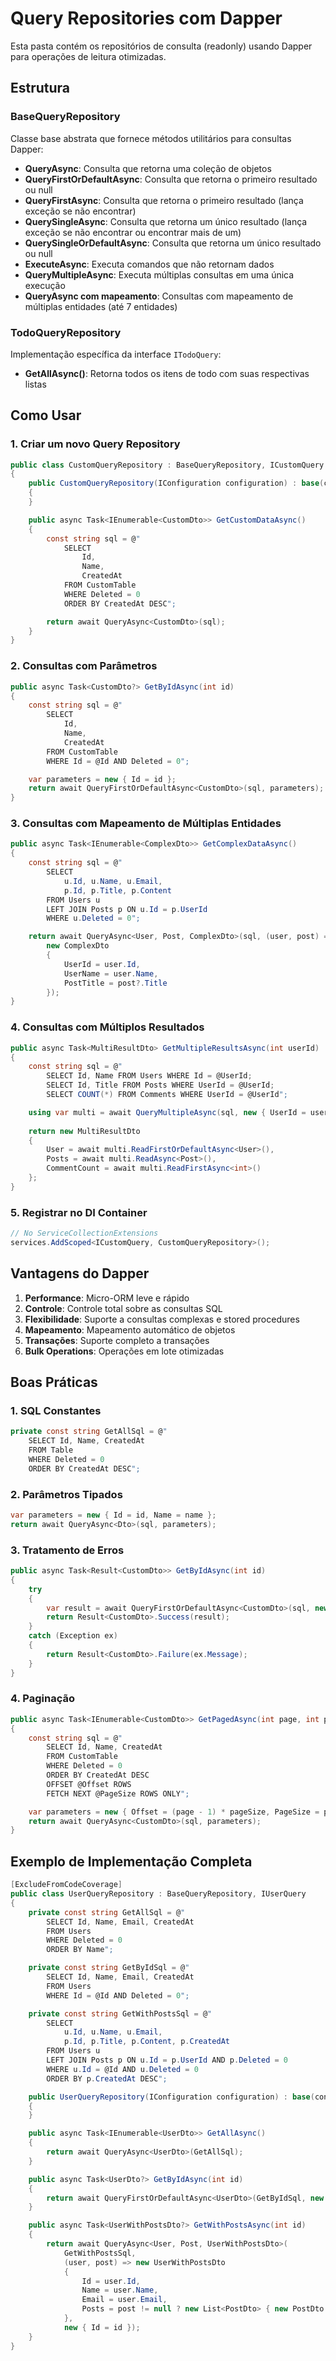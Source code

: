 # Query Repositories com Dapper

Esta pasta contém os repositórios de consulta (readonly) usando Dapper para operações de leitura otimizadas.

## Estrutura

### BaseQueryRepository
Classe base abstrata que fornece métodos utilitários para consultas Dapper:

- **QueryAsync<T>**: Consulta que retorna uma coleção de objetos
- **QueryFirstOrDefaultAsync<T>**: Consulta que retorna o primeiro resultado ou null
- **QueryFirstAsync<T>**: Consulta que retorna o primeiro resultado (lança exceção se não encontrar)
- **QuerySingleAsync<T>**: Consulta que retorna um único resultado (lança exceção se não encontrar ou encontrar mais de um)
- **QuerySingleOrDefaultAsync<T>**: Consulta que retorna um único resultado ou null
- **ExecuteAsync**: Executa comandos que não retornam dados
- **QueryMultipleAsync**: Executa múltiplas consultas em uma única execução
- **QueryAsync com mapeamento**: Consultas com mapeamento de múltiplas entidades (até 7 entidades)

### TodoQueryRepository
Implementação específica da interface `ITodoQuery`:

- **GetAllAsync()**: Retorna todos os itens de todo com suas respectivas listas

## Como Usar

### 1. Criar um novo Query Repository

```csharp
public class CustomQueryRepository : BaseQueryRepository, ICustomQuery
{
    public CustomQueryRepository(IConfiguration configuration) : base(configuration)
    {
    }

    public async Task<IEnumerable<CustomDto>> GetCustomDataAsync()
    {
        const string sql = @"
            SELECT 
                Id,
                Name,
                CreatedAt
            FROM CustomTable
            WHERE Deleted = 0
            ORDER BY CreatedAt DESC";

        return await QueryAsync<CustomDto>(sql);
    }
}
```

### 2. Consultas com Parâmetros

```csharp
public async Task<CustomDto?> GetByIdAsync(int id)
{
    const string sql = @"
        SELECT 
            Id,
            Name,
            CreatedAt
        FROM CustomTable
        WHERE Id = @Id AND Deleted = 0";

    var parameters = new { Id = id };
    return await QueryFirstOrDefaultAsync<CustomDto>(sql, parameters);
}
```

### 3. Consultas com Mapeamento de Múltiplas Entidades

```csharp
public async Task<IEnumerable<ComplexDto>> GetComplexDataAsync()
{
    const string sql = @"
        SELECT 
            u.Id, u.Name, u.Email,
            p.Id, p.Title, p.Content
        FROM Users u
        LEFT JOIN Posts p ON u.Id = p.UserId
        WHERE u.Deleted = 0";

    return await QueryAsync<User, Post, ComplexDto>(sql, (user, post) => 
        new ComplexDto 
        { 
            UserId = user.Id, 
            UserName = user.Name, 
            PostTitle = post?.Title 
        });
}
```

### 4. Consultas com Múltiplos Resultados

```csharp
public async Task<MultiResultDto> GetMultipleResultsAsync(int userId)
{
    const string sql = @"
        SELECT Id, Name FROM Users WHERE Id = @UserId;
        SELECT Id, Title FROM Posts WHERE UserId = @UserId;
        SELECT COUNT(*) FROM Comments WHERE UserId = @UserId";

    using var multi = await QueryMultipleAsync(sql, new { UserId = userId });
    
    return new MultiResultDto
    {
        User = await multi.ReadFirstOrDefaultAsync<User>(),
        Posts = await multi.ReadAsync<Post>(),
        CommentCount = await multi.ReadFirstAsync<int>()
    };
}
```

### 5. Registrar no DI Container

```csharp
// No ServiceCollectionExtensions
services.AddScoped<ICustomQuery, CustomQueryRepository>();
```

## Vantagens do Dapper

1. **Performance**: Micro-ORM leve e rápido
2. **Controle**: Controle total sobre as consultas SQL
3. **Flexibilidade**: Suporte a consultas complexas e stored procedures
4. **Mapeamento**: Mapeamento automático de objetos
5. **Transações**: Suporte completo a transações
6. **Bulk Operations**: Operações em lote otimizadas

## Boas Práticas

### 1. SQL Constantes
```csharp
private const string GetAllSql = @"
    SELECT Id, Name, CreatedAt 
    FROM Table 
    WHERE Deleted = 0 
    ORDER BY CreatedAt DESC";
```

### 2. Parâmetros Tipados
```csharp
var parameters = new { Id = id, Name = name };
return await QueryAsync<Dto>(sql, parameters);
```

### 3. Tratamento de Erros
```csharp
public async Task<Result<CustomDto>> GetByIdAsync(int id)
{
    try
    {
        var result = await QueryFirstOrDefaultAsync<CustomDto>(sql, new { Id = id });
        return Result<CustomDto>.Success(result);
    }
    catch (Exception ex)
    {
        return Result<CustomDto>.Failure(ex.Message);
    }
}
```

### 4. Paginação
```csharp
public async Task<IEnumerable<CustomDto>> GetPagedAsync(int page, int pageSize)
{
    const string sql = @"
        SELECT Id, Name, CreatedAt
        FROM CustomTable
        WHERE Deleted = 0
        ORDER BY CreatedAt DESC
        OFFSET @Offset ROWS
        FETCH NEXT @PageSize ROWS ONLY";

    var parameters = new { Offset = (page - 1) * pageSize, PageSize = pageSize };
    return await QueryAsync<CustomDto>(sql, parameters);
}
```

## Exemplo de Implementação Completa

```csharp
[ExcludeFromCodeCoverage]
public class UserQueryRepository : BaseQueryRepository, IUserQuery
{
    private const string GetAllSql = @"
        SELECT Id, Name, Email, CreatedAt
        FROM Users
        WHERE Deleted = 0
        ORDER BY Name";

    private const string GetByIdSql = @"
        SELECT Id, Name, Email, CreatedAt
        FROM Users
        WHERE Id = @Id AND Deleted = 0";

    private const string GetWithPostsSql = @"
        SELECT 
            u.Id, u.Name, u.Email,
            p.Id, p.Title, p.Content, p.CreatedAt
        FROM Users u
        LEFT JOIN Posts p ON u.Id = p.UserId AND p.Deleted = 0
        WHERE u.Id = @Id AND u.Deleted = 0
        ORDER BY p.CreatedAt DESC";

    public UserQueryRepository(IConfiguration configuration) : base(configuration)
    {
    }

    public async Task<IEnumerable<UserDto>> GetAllAsync()
    {
        return await QueryAsync<UserDto>(GetAllSql);
    }

    public async Task<UserDto?> GetByIdAsync(int id)
    {
        return await QueryFirstOrDefaultAsync<UserDto>(GetByIdSql, new { Id = id });
    }

    public async Task<UserWithPostsDto?> GetWithPostsAsync(int id)
    {
        return await QueryAsync<User, Post, UserWithPostsDto>(
            GetWithPostsSql, 
            (user, post) => new UserWithPostsDto
            {
                Id = user.Id,
                Name = user.Name,
                Email = user.Email,
                Posts = post != null ? new List<PostDto> { new PostDto { Id = post.Id, Title = post.Title } } : new List<PostDto>()
            }, 
            new { Id = id });
    }
}
``` 